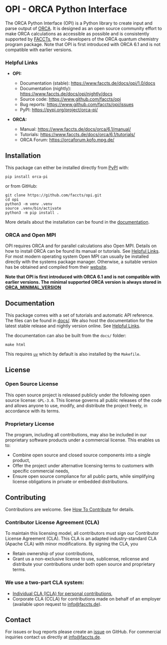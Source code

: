 # OPI - ORCA Python Interface

The ORCA Python Interface (OPI) is a Python library to create input and parse output of [ORCA](https://www.faccts.de/orca/). It is designed as an open source community effort to make ORCA calculations as accessible as possible and is consistently supported by [FACCTs](https://www.faccts.de/), the co-developers of the ORCA quantum chemistry program package. Note that OPI is first introduced with ORCA 6.1 and is not compatible with earlier versions.

### Helpful Links

- **OPI:**

  - Documentation (stable): https://www.faccts.de/docs/opi/1.0/docs
  - Documentation (nightly): https://www.faccts.de/docs/opi/nightly/docs
  - Source code: https://www.github.com/faccts/opi
  - Bug reports: https://www.github.com/faccts/opi/issues
  - PyPI: https://pypi.org/project/orca-pi/

- **ORCA:**

  - Manual: https://www.faccts.de/docs/orca/6.1/manual/
  - Tutorials: https://www.faccts.de/docs/orca/6.1/tutorials/
  - ORCA Forum: https://orcaforum.kofo.mpg.de/

## Installation

This package can either be installed directly from [PyPI](https://pypi.org/project/orca-pi/) with:

```
pip install orca-pi
```

or from GitHub:

```
git clone https://github.com/faccts/opi.git
cd opi
python3 -m venv .venv
source .venv/bin/activate
python3 -m pip install .
```

More details about the installation can be found in the [documentation](https://www.faccts.de/docs/opi/1.0/docs/contents/install.html).

### ORCA and Open MPI

OPI requires ORCA and for parallel calculations also Open MPI.
Details on how to install ORCA can be found its manual or tutorials. See [Helpful Links](#Helpful-Links).
For most modern operating system Open MPI can usually be installed directly with the systems package manager.
Otherwise, a suitable version has be obtained and compiled from their [website](https://www.open-mpi.org/).

**Note that OPI is first introduced with ORCA 6.1 and is not compatible with earlier versions.
The minimal supported ORCA version is always stored in [ORCA_MINIMAL_VERSION](https://github.com/faccts/opi/blob/main/src/opi/__init__.py)**

## Documentation

This package comes with a set of tutorials and automatic API reference.
The files can be found in [docs/](https://github.com/faccts/opi/tree/main/docs).
We also host the documentation for the latest stable release and nightly version online.
See [Helpful Links](#Helpful-Links).

The documentation can also be built from the `docs/` folder:

```
make html
```

This requires [`uv`](https://github.com/astral-sh/uv) which by default is also installed by the `Makefile`.

## License

### Open Source License

This open source project is released publicly under the following open source license: `GPL-3.0`. This license governs all public releases of the code and allows anyone to use, modify, and distribute the project freely, in accordance with its terms.

### Proprietary License

The program, including all contributions, may also be included in our proprietary software products under a commercial license.
This enables us to:

- Combine open source and closed source components into a single product,
- Offer the project under alternative licensing terms to customers with specific commercial needs,
- Ensure open source compliance for all public parts, while simplifying license obligations in private or embedded distributions.

## Contributing

Contributions are welcome. See [How To Contribute](https://www.faccts.de/docs/opi/nightly/docs/contents/how_to_contribute.html) for details.

### Contributor License Agreement (CLA)

To maintain this licensing model, all contributors must sign our Contributor License Agreement (CLA).
This CLA is an adapted industry-standard CLA (Apache CLA) with minor modifications. By signing the CLA, you

- Retain ownership of your contributions,
- Grant us a non-exclusive license to use, sublicense, relicense and distribute your contributions under both open source and proprietary terms.

### We use a two-part CLA system:

- [Individual CLA (ICLA) for personal contributions](CLA.md),
- Corporate CLA (CCLA) for contributions made on behalf of an employer (available upon request to info@faccts.de).

## Contact

For issues or bug reports please create an [issue](https://www.github.com/faccts/opi/issues) on GitHub.
For commercial inquiries contact us directly at [info@faccts.de](mailto:info@faccts.de).
